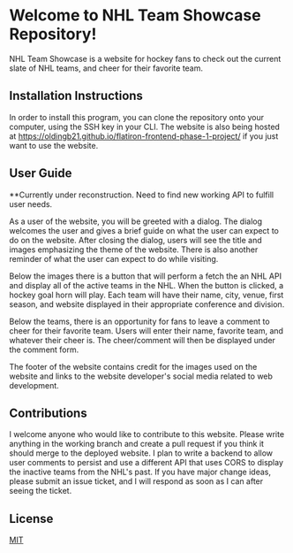 # Welcome to NHL Team Showcase Repository!

NHL Team Showcase is a website for hockey fans to check out the current slate of NHL 
teams, and cheer for their favorite team.

## Installation Instructions

In order to install this program, you can clone the repository onto your computer, 
using the SSH key in your CLI. The website is also being hosted at https://oldingb21.github.io/flatiron-frontend-phase-1-project/ if you just want to use the website.

## User Guide

**Currently under reconstruction. Need to find new working API to fulfill user needs.

As a user of the website, you will be greeted with a dialog. The dialog welcomes the 
user and gives a brief guide on what the user can expect to do on the website. After
closing the dialog, users will see the title and images emphasizing the theme of the 
website. There is also another reminder of what the user can expect to do while 
visiting. 

Below the images there is a button that will perform a fetch the an NHL 
API and display all of the active teams in the NHL. When the button is clicked, a hockey
goal horn will play. Each team will have their name, city, venue, first season, and 
website displayed in their appropriate conference and division.

Below the teams, there is an opportunity for fans to leave a comment to cheer for their
favorite team. Users will enter their name, favorite team, and whatever their cheer is.
The cheer/comment will then be displayed under the comment form.

The footer of the website contains credit for the images used on the website and links
to the website developer's social media related to web development.

## Contributions

I welcome anyone who would like to contribute to this website. Please write anything
in the working branch and create a pull request if you think it should merge to the 
deployed website. I plan to write a backend to allow user comments to persist and 
use a different API that uses CORS to display the inactive teams from the NHL's past.
If you have major change ideas, please submit an issue ticket, and I will respond as 
soon as I can after seeing the ticket.

## License

[MIT](https://choosealicense.com/licenses/mit/)
